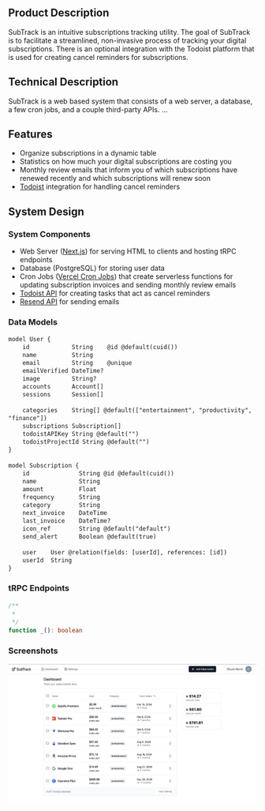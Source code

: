 ## Product Description
SubTrack is an intuitive subscriptions tracking utility. The goal of SubTrack is to facilitate a streamlined, non-invasive process of tracking your digital subscriptions. There is an optional integration with the Todoist platform that is used for creating cancel reminders for subscriptions.

## Technical Description
SubTrack is a web based system that consists of a web server, a database, a few cron jobs, and a couple third-party APIs. ...

## Features
- Organize subscriptions in a dynamic table
- Statistics on how much your digital subscriptions are costing you
- Monthly review emails that inform you of which subscriptions have renewed recently and which subscriptions will renew soon
- [Todoist](https://todoist.com/) integration for handling cancel reminders

## System Design
### System Components
- Web Server ([Next.js](https://nextjs.org/)) for serving HTML to clients and hosting tRPC endpoints
- Database (PostgreSQL) for storing user data
- Cron Jobs ([Vercel Cron Jobs](https://vercel.com/docs/cron-jobs)) that create serverless functions for updating subscription invoices and sending monthly review emails
- [Todoist API](https://developer.todoist.com/rest/) for creating tasks that act as cancel reminders
- [Resend API](https://resend.com/) for sending emails

### Data Models
```prisma
model User {
    id            String    @id @default(cuid())
    name          String
    email         String    @unique
    emailVerified DateTime?
    image         String?
    accounts      Account[]
    sessions      Session[]

    categories    String[] @default(["entertainment", "productivity", "finance"])
    subscriptions Subscription[]
    todoistAPIKey String @default("")
    todoistProjectId String @default("")
}

model Subscription {
    id              String @id @default(cuid())
    name            String
    amount          Float
    frequency       String
    category        String
    next_invoice    DateTime
    last_invoice    DateTime?
    icon_ref        String @default("default")
    send_alert      Boolean @default(true)

    user    User @relation(fields: [userId], references: [id])
    userId  String
}
```

### tRPC Endpoints
```typescript
/**
 * 
 */
function _(): boolean
```

### Screenshots
![dashboard](/src/assets/subtrack/dashboard.png)
